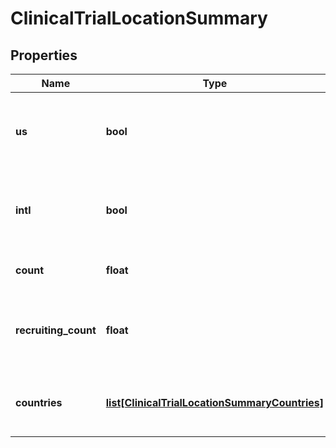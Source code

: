 # ClinicalTrialLocationSummary

## Properties
Name | Type | Description | Notes
------------ | ------------- | ------------- | -------------
**us** | **bool** | Indicates if there are United States based locations. | [optional] 
**intl** | **bool** | Indicates if there are locations outside of the United States. | [optional] 
**count** | **float** | The number of trial sites. | [optional] 
**recruiting_count** | **float** | The number of trial sites that are recruiting patients. | [optional] 
**countries** | [**list[ClinicalTrialLocationSummaryCountries]**](ClinicalTrialLocationSummaryCountries.md) | Countries with locations offering this trial. | [optional] 



